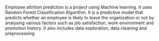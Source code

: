 Employee attrition prediction is a project using Machine learning.
It uses Random Forest Classification Algorithm.
It is a predictive model that predicts whether an employee is likely to leave the organization or not by analysing various factors such as job satisfaction, work environment and promotion history.
It also includes data exploration, data cleaning and preprocessing
